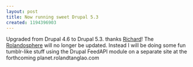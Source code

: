 ```yaml
---
layout: post
title: Now running sweet Drupal 5.3
created: 1194396903
---
```

Upgraded from Drupal 4.6 to Drupal 5.3. thanks <a href="http://justagwailo.com/">Richard</a>! The <a href="http://rolandtanglao.com/rolandosphere">Rolandosphere</a> will no longer be updated. Instead I will be doing some fun tumblr-like stuff using the Drupal FeedAPI module on a separate site at the forthcoming planet.rolandtanglao.com
